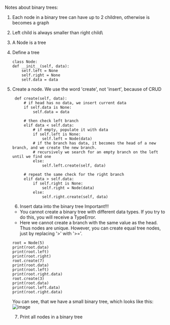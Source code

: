 Notes about binary trees:
1. Each node  in a binary tree can have up to 2 children, otherwise is becomes a graph
2. Left child is always smaller than right child\
3. A Node is a tree
4. Define a tree  
    ```
    class Node:
    def __init__(self, data):   
        self.left = None   
        self.right = None   
        self.data = data
    ```
5. Create a node. We use the word 'create', not 'insert', because of CRUD
   ```
    def create(self, data):
        # if head has no data, we insert current data
        if self.data is None:
            self.data = data

        # then check left branch
        elif data < self.data:
            # if empty, populate it with data
            if self.left is None:
                self.left = Node(data)
            # if the branch has data, it becomes the head of a new branch, and we create the new branch.
            # recursively we search for an empty branch on the left until we find one
            else:
                self.left.create(self, data)

        # repeat the same check for the right branch
        elif data > self.data:
            if self.right is None:
                self.right = Node(data)
            else:
                self.right.create(self, data)
   ```
   6. Insert data into the binary tree
   Important!!!
    - You cannot create a binary tree with different data types. If you try to do this, you will receive a TypeError.
    - Here we cannot create a branch with the same value as the head. Thus nodes are unique. However, you can create equal tree nodes, just by replacing '>' with '>='. 
   ```
   root = Node(5)
   print(root.data)
   print(root.left)
   print(root.right)
   root.create(7)
   print(root.data)
   print(root.left)
   print(root.right.data)
   root.create(3)
   print(root.data)
   print(root.left.data)
   print(root.right.data)
    ```
   
   You can see, that we have a small binary tree, which looks like this:  
   ![image](https://github.com/xaoccc/python/assets/114498517/1a3561eb-5499-41e5-8958-b87ed34a730e)
   
   7. Print all nodes in a binary tree

   
       
